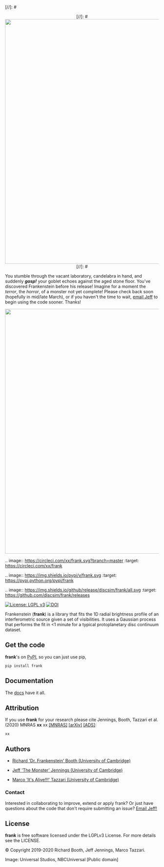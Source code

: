 [//]: # <p align="center">
[//]: #  <img width = "800" src="https://github.com/discsim/frank/blob/master/docs/images/day_off.png?raw=true"/>
[//]: #</p>

You stumble through the vacant laboratory, candelabra in hand, and suddenly _**gasp!**_ your goblet echoes against the aged stone floor. You've discovered Frankenstein before his release! Imagine for a moment the _terror_, the _horror_, of a monster not yet complete! Please check back soon (hopefully in mid/late March), or if you haven't the time to wait, [email Jeff](mailto:jmj51@ast.cam.ac.uk) to begin using the code sooner. Thanks!

<p align="center">
  <img width = "800" src="https://4.bp.blogspot.com/-pd5FC25Qv1E/TtkaQcZ2wgI/AAAAAAAAB4k/5AMux-W14T4/s1600/34-crop-horz.jpg"/>
</p>

.. image:: https://circleci.com/xx/frank.svg?branch=master
    :target: https://circleci.com/xx/frank

.. image:: https://img.shields.io/pypi/v/frank.svg
    :target: https://pypi.python.org/pypi/frank

.. image:: https://img.shields.io/github/release/discsim/frank/all.svg
    :target: https://github.com/discsim/frank/releases

[![License: LGPL v3](https://img.shields.io/badge/License-LGPL%20v3-blue.svg)](https://www.gnu.org/licenses/lgpl-3.0)
[![DOI]()]()

Frankenstein (**frank**) is a library that fits the 1D radial brightness profile of an interferometric source given a set of visibilities. It uses a Gaussian process that performs the fit in <1 minute for a typical protoplanetary disc continuum dataset.

Get the code
------------
**frank**'s on [PyPI](https://pypi.org/project/frank), so you can just use pip,
```
pip install frank
```


Documentation
-------------
The [docs](https://discsim.github.io/frank/) have it all.

Attribution
-----------
If you use **frank** for your research please cite Jennings, Booth, Tazzari et al. (2020) MNRAS **xx** xx [[MNRAS]](xx) [[arXiv]](xx) [[ADS]](xx):
```
xx
```

Authors
-------
- [Richard 'Dr. Frankenstein' Booth (University of Cambridge)](https://github.com/rbooth200)

- [Jeff 'The Monster' Jennings (University of Cambridge)](https://github.com/jeffjennings)

- [Marco 'It's Alive!!!' Tazzari (University of Cambridge)](https://github.com/mtazzari)

### Contact ###
Interested in collaborating to improve, extend or apply frank?
Or just have questions about the code that don't require submitting an issue?
[Email Jeff!](mailto:jmj51@ast.cam.ac.uk)

License
-------
**frank** is free software licensed under the LGPLv3 License. For more details see the LICENSE.

© Copyright 2019-2020 Richard Booth, Jeff Jennings, Marco Tazzari.

Image: Universal Studios, NBCUniversal [Public domain]
